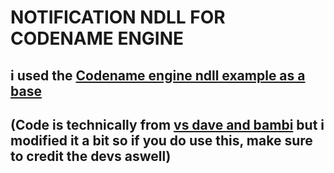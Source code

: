 # NOTIFICATION NDLL FOR CODENAME ENGINE
## i used the [Codename engine ndll example as a base](https://github.com/FNF-CNE-Devs/ndll-example)
## (Code is technically from [vs dave and bambi](https://github.com/BemboLikePizza/VsDave/blob/main/source/PlatformUtil.hx) but i modified it a bit so if you do use this, make sure to credit the devs aswell)
